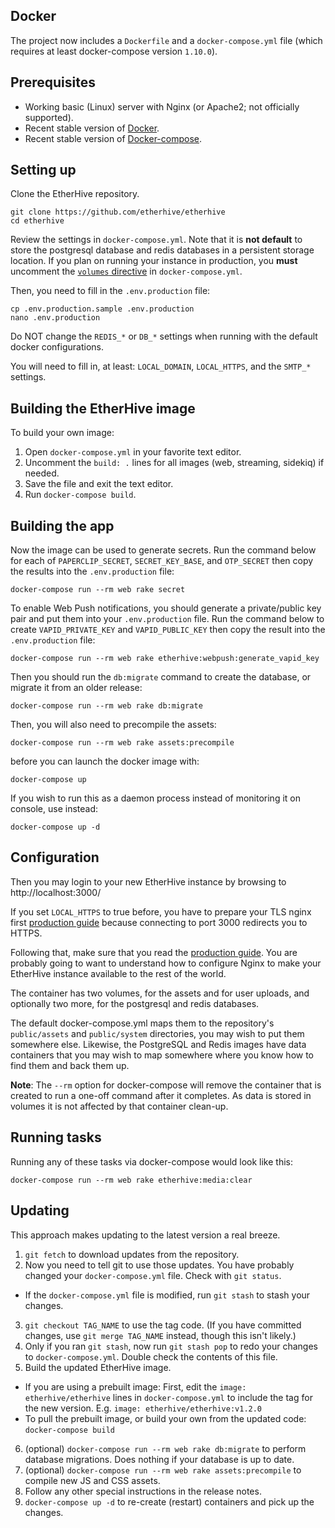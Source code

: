 ## Docker

The project now includes a `Dockerfile` and a `docker-compose.yml` file (which requires at least docker-compose version `1.10.0`).

## Prerequisites

- Working basic (Linux) server with Nginx (or Apache2; not officially supported).
- Recent stable version of [Docker](https://www.docker.com/community-edition).
- Recent stable version of [Docker-compose](https://github.com/docker/compose/releases/latest).

## Setting up

Clone the EtherHive repository.

    git clone https://github.com/etherhive/etherhive
    cd etherhive

Review the settings in `docker-compose.yml`. Note that it is **not default** to store the postgresql database and redis databases in a persistent storage location. If you plan on running your instance in production, you **must** uncomment the [`volumes` directive](https://github.com/etherhive/etherhive/blob/972f6bc861affd9bc40181492833108f905a04b6/docker-compose.yml#L7-L16) in `docker-compose.yml`.

Then, you need to fill in the `.env.production` file:

    cp .env.production.sample .env.production
    nano .env.production

Do NOT change the `REDIS_*` or `DB_*` settings when running with the default docker configurations.

You will need to fill in, at least: `LOCAL_DOMAIN`, `LOCAL_HTTPS`, and the `SMTP_*` settings.

## Building the EtherHive image

To build your own image:

1. Open `docker-compose.yml` in your favorite text editor.
2. Uncomment the `build: .` lines for all images (web, streaming, sidekiq) if needed.
3. Save the file and exit the text editor.
3. Run `docker-compose build`.
    
## Building the app

Now the image can be used to generate secrets. Run the command below for each of `PAPERCLIP_SECRET`, `SECRET_KEY_BASE`, and `OTP_SECRET` then copy the results into the `.env.production` file:

    docker-compose run --rm web rake secret

To enable Web Push notifications, you should generate a private/public key pair and put them into your `.env.production` file. Run the command below to create `VAPID_PRIVATE_KEY` and `VAPID_PUBLIC_KEY` then copy the result into the `.env.production` file: 

    docker-compose run --rm web rake etherhive:webpush:generate_vapid_key

Then you should run the `db:migrate` command to create the database, or migrate it from an older release:

    docker-compose run --rm web rake db:migrate

Then, you will also need to precompile the assets:

    docker-compose run --rm web rake assets:precompile

before you can launch the docker image with:

    docker-compose up

If you wish to run this as a daemon process instead of monitoring it on console, use instead:

    docker-compose up -d

## Configuration

Then you may login to your new EtherHive instance by browsing to http://localhost:3000/

If you set `LOCAL_HTTPS` to true before, you have to prepare your TLS nginx first [production guide](Production-guide.md) because connecting to port 3000 redirects you to HTTPS. 

Following that, make sure that you read the [production guide](ProductionGuide.md). You are probably going to want to understand how
to configure Nginx to make your EtherHive instance available to the rest of the world.

The container has two volumes, for the assets and for user uploads, and optionally two more, for the postgresql and redis databases.

The default docker-compose.yml maps them to the repository's `public/assets` and `public/system` directories, you may wish to put them somewhere else. Likewise, the PostgreSQL and Redis images have data containers that you may wish to map somewhere where you know how to find them and back them up.

**Note**: The `--rm` option for docker-compose will remove the container that is created to run a one-off command after it completes. As data is stored in volumes it is not affected by that container clean-up.

## Running tasks

Running any of these tasks via docker-compose would look like this:

    docker-compose run --rm web rake etherhive:media:clear

## Updating

This approach makes updating to the latest version a real breeze.

1. `git fetch` to download updates from the repository.
2. Now you need to tell git to use those updates. You have probably changed your `docker-compose.yml` file. Check with `git status`.
  - If the `docker-compose.yml` file is modified, run `git stash` to stash your changes.
3. `git checkout TAG_NAME` to use the tag code. (If you have committed changes, use `git merge TAG_NAME` instead, though this isn't likely.)
4. Only if you ran `git stash`, now run `git stash pop` to redo your changes to `docker-compose.yml`. Double check the contents of this file.
5. Build the updated EtherHive image. 
- If you are using a prebuilt image: First, edit the `image: etherhive/etherhive` lines in `docker-compose.yml` to include the tag for the new version. E.g. `image: etherhive/etherhive:v1.2.0`
- To pull the prebuilt image, or build your own from the updated code: `docker-compose build`
6. (optional) `docker-compose run --rm web rake db:migrate` to perform database migrations. Does nothing if your database is up to date.
7. (optional) `docker-compose run --rm web rake assets:precompile` to compile new JS and CSS assets.
8. Follow any other special instructions in the release notes.
9. `docker-compose up -d` to re-create (restart) containers and pick up the changes.